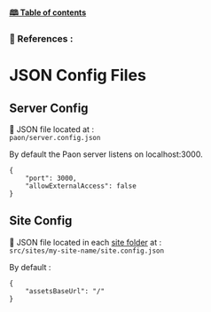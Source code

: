 [**🕮 Table of contents**](/Readme.md)

### 🦚 References : 

# JSON Config Files


## Server Config

📁 JSON file located at :\
`paon/server.config.json`

By default the Paon server listens on localhost:3000.

```JSON5
{
    "port": 3000,
    "allowExternalAccess": false
}
```



## Site Config

📁 JSON file located in each [site folder](/documentation/references/site-files.md#siteconfigjson) at :\
`src/sites/my-site-name/site.config.json`

By default :

```JSON5
{
    "assetsBaseUrl": "/"
}
```